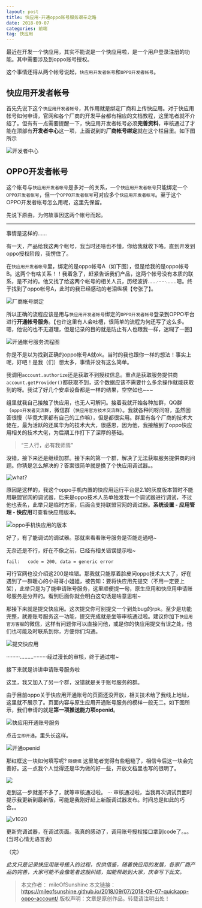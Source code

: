 ```yaml
---
layout: post
title: 快应用-开通oppo账号服务艰辛之路
date: 2018-09-07
categories: 前端
tag: 快应用
---
```

最近在开发一个快应用，其实不能说是一个快应用啦，是一个用户登录注册的功能。其中需要涉及到oppo账号授权。

这个事情还得从两个帐号说起，`快应用开发者帐号`和`OPPO开发者帐号`。

## 快应用开发者帐号

首先先说下这个`快应用开发者帐号`，其作用就是绑定厂商和上传快应用。对于快应用帐号如何申请，官网和各个厂商的开发平台都有相应的文档教程，这里笔者就不介绍了。但有有一点需要提醒一下，快应用开发者帐号必须**完善资料**，审核通过了才能在顶部有**开发者中心**这一项，上面说到的**厂商帐号绑定**就在这个栏目里。如下图所示

![开发者中心](https://user-images.githubusercontent.com/17926741/98777983-9e6c7100-242c-11eb-8c3e-4b8a53535168.png)


## OPPO开发者帐号

这个帐号与`快应用开发者帐号`是多对一的关系，一个`快应用开发者帐号`只能绑定一个`OPPO开发者帐号`，但一个`OPPO开发者帐号`可对应多个`快应用开发者帐号`。至于这个OPPO开发者帐号怎么用呢，这里先保留。

先说下原由，为何故事因这两个帐号而起。

-------------------------------------

事情是这样的......

有一天，产品给我这两个帐号，我当时还啥也不懂，你给我就收下咯。直到开发到oppo授权阶段，我愣住了。

在`快应用开发者帐号`里，绑定的是oppo帐号A（如下图），但是给我的是oppo帐号B。这两个有啥关系！！我着急了，赶紧告诉我们产品，这两个帐号没有本质的联系，是不对的。他又找了给这两个帐号的相关人员，历经波折......······.......嗯。终于找到了oppo帐号A，此时的我已经感动的老泪纵横【夸张了】。

![厂商帐号绑定](https://user-images.githubusercontent.com/17926741/98777984-9f050780-242c-11eb-9890-8df1d61559b5.png)

所以正确的流程应该是用与`快应用开发者帐号`绑定的`OPPO开发者帐号`登录到OPPO平台进行**开通帐号服务**。【也许这里有人会吐槽，很简单的流程为何还写了这么多。嗯，他说的也不无道理，但是记录的目的就是防止有人也跟我一样，迷糊了一圈】

![开通帐号服务流程图](https://user-images.githubusercontent.com/17926741/98777968-9a405380-242c-11eb-99cc-e81de88fc7d2.png)



你是不是以为找到正确的oppo帐号A就ok。当时的我也跟你一样的想法！事实上呢，好吧！是我（们）想太多，事情并没有这么简单。

我调用`account.authorize`还是获取不到授权信息。重点是获取服务提供商`account.getProvider()`都获取不到，这个数据应该不需要什么多余操作就能获取到的呀。我试了好几个安卓设备都是一样的结果，空空如也~~~



组里就我自己接触了快应用，也无人可解问。接着我就开始各种加群，QQ群（`oppo开发者交流群`，微信群（`快应用官方技术交流群`）。我就各种问呀问呀，虽然回答很慢（毕竟大家都有自己的工作嘛），但是都很实用。群里有各个厂商的技术大佬在，最为活跃的还属华为的技术大大，很感恩，因为他，我接触到了oppo快应用相关的技术大佬，为后期工作打下了深厚的基础。

> “三人行，必有我师焉”

没错，接下来还是继续加群。接下来的第一个群，解决了无法获取服务提供商的问题。你猜是怎么解决的？答案很简单就是换了个快应用调试器。。

![what?](https://user-images.githubusercontent.com/17926741/98777980-9dd3da80-242c-11eb-9cda-af8c34cf5237.png)

原因是这样的，我这个oppo手机内置的快应用运行平台是2.1的灰度版本暂时不能用联盟官网的调试器，后来是oppo技术人员单独发我一个调试器进行调试，不过他也表名，此举只是临时方案，后面会支持联盟官网的调试器。**系统设置 - 应用管理 - 快应用**可查看快应用版本。


![oppo手机快应用的版本](https://user-images.githubusercontent.com/17926741/98777993-a0cecb00-242c-11eb-917c-2411693e2c6a.png)

好了，有了能调试的调试器。那就来看看账号服务是否能走通吧~

无奈还是不行，好在不像之前，已经有相关错误提示啦~
```
fail:   code = 200, data = generic error
```
可行官网也没介绍这200是啥错。那我就只能厚着脸皮问oppo技术大大了，好在遇到了一群暖心的小哥哥小姐姐，被告知：要将快应用先提交（不用一定要上架），此举只是为了能申请账号服务，这里顺便提一句，原生应用和快应用申请账号服务是分开的。看到后面你就会明白这句话是啥意思啦~

那接下来就是提交快应用。这次提交你可别提交一个到处bug的rpk。至少是功能完整，就差账号服务这一功能，提交完成就是坐等审核通过啦。建议你加下`快应用官方客服`的微信，这样有问题你可以直接问他，或是你的快应用提交有误之处，他们也可能及时联系到你，方便你们沟通。

![提交快应用](https://user-images.githubusercontent.com/17926741/98777986-9f9d9e00-242c-11eb-9b9a-598861fb7256.png)

·········.........·········经过漫长的审核，终于通过啦~

接下来就是讲讲申请账号服务啦

这里，我又加入了另一个群，没错就是关于账号服务的群。

由于目前oppo关于快应用开通账号的页面还没开放，相关技术给了我线上地址，这里就不展示了。页面内容与原生应用开通账号服务的模样一般无二。如下图所示，我们申请的就是**第一项推送能力项openid**。

![快应用开通账号服务](https://user-images.githubusercontent.com/17926741/98777974-9ca2ad80-242c-11eb-920d-4205fc70acec.png)


点击`立即开通`，里头长这样。

![开通openid](https://user-images.githubusercontent.com/17926741/98777973-9c0a1700-242c-11eb-8ff9-3e250dac8fec.png)

那红框这一块如何填写呢? `随便填`
这里笔者觉得有些粗糙了，相信今后这一块会完善好。这一点我个人觉得还是华为做的好一些，开放文档里也写的很明了。

![](https://user-images.githubusercontent.com/17926741/98777990-a0363480-242c-11eb-84f9-46e8c7af6aa3.gif)

走到这一步就差不多了，就等审核通过啦。
···
审核通过啦，当我再次调试页面时提示我更新到最新版，可能是我刚好赶上新版调试器发布。时间总是如此的巧合。。

![v1020](https://user-images.githubusercontent.com/17926741/98777976-9d3b4400-242c-11eb-8d72-72d515648b20.png)


更新完调试器，在调试页面。我真的感动了，调用账号授权接口拿到code了。。。(当时心情无语言表)

（完）



*此文只是记录快应用账号接入的过程，仅供借鉴，随着快应用的发展，各家厂商产品的完善，大家可能不会像笔者这般纠结，如能帮助到大家，庆幸写下此文。*


> 本文作者： mileOfSunshine
> 本文链接： https://mileofsunshine.github.io/2018/09/07/2018-09-07-quickapp-oppo-account/
> 版权声明：文章是原创作品。转载请注明出处！